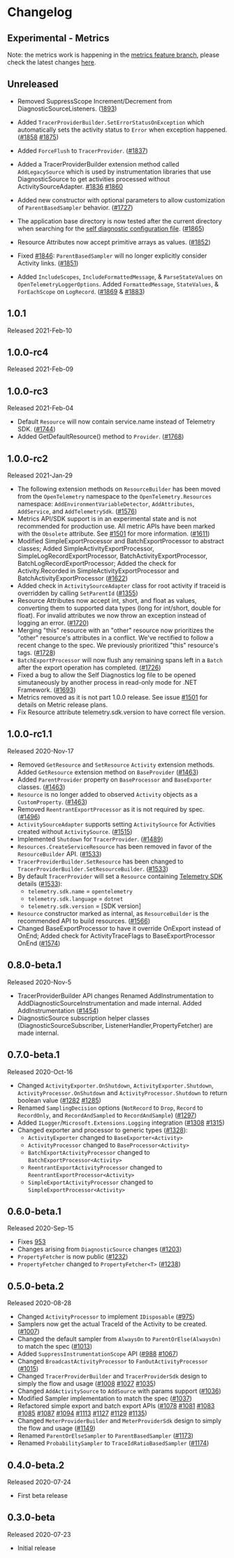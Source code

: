 # Changelog

## Experimental - Metrics

Note: the metrics work is happening in the [metrics feature
branch](https://github.com/open-telemetry/opentelemetry-dotnet/tree/metrics),
please check the latest changes
[here](https://github.com/open-telemetry/opentelemetry-dotnet/blob/metrics/src/OpenTelemetry/CHANGELOG.md#experimental---metrics).

## Unreleased

* Removed SuppressScope Increment/Decrement from DiagnosticSourceListeners.
  ([1893](https://github.com/open-telemetry/opentelemetry-dotnet/pull/1893))

* Added `TracerProviderBuilder.SetErrorStatusOnException` which automatically
  sets the activity status to `Error` when exception happened.
  ([#1858](https://github.com/open-telemetry/opentelemetry-dotnet/pull/1858)
  [#1875](https://github.com/open-telemetry/opentelemetry-dotnet/pull/1875))

* Added `ForceFlush` to `TracerProvider`.
  ([#1837](https://github.com/open-telemetry/opentelemetry-dotnet/pull/1837))

* Added a TracerProviderBuilder extension method called `AddLegacySource` which
  is used by instrumentation libraries that use DiagnosticSource to get
  activities processed without ActivitySourceAdapter.
  [#1836](https://github.com/open-telemetry/opentelemetry-dotnet/pull/1836)
  [#1860](https://github.com/open-telemetry/opentelemetry-dotnet/pull/1860)

* Added new constructor with optional parameters to allow customization of
  `ParentBasedSampler` behavior.
  ([#1727](https://github.com/open-telemetry/opentelemetry-dotnet/pull/1727))

* The application base directory is now tested after the current directory when
  searching for the [self diagnostic configuration
  file](https://github.com/open-telemetry/opentelemetry-dotnet/blob/main/src/OpenTelemetry/README.md#troubleshooting).
  ([#1865](https://github.com/open-telemetry/opentelemetry-dotnet/pull/1865))

* Resource Attributes now accept primitive arrays as values.
  ([#1852](https://github.com/open-telemetry/opentelemetry-dotnet/pull/1852))

* Fixed
  [#1846](https://github.com/open-telemetry/opentelemetry-dotnet/issues/1846):
  `ParentBasedSampler` will no longer explicitly consider Activity links.
  ([#1851](https://github.com/open-telemetry/opentelemetry-dotnet/pull/1851))

* Added `IncludeScopes`, `IncludeFormattedMessage`, & `ParseStateValues` on
  `OpenTelemetryLoggerOptions`. Added `FormattedMessage`, `StateValues`, &
  `ForEachScope` on `LogRecord`.
  ([#1869](https://github.com/open-telemetry/opentelemetry-dotnet/pull/1869) &
  [#1883](https://github.com/open-telemetry/opentelemetry-dotnet/pull/1883))

## 1.0.1

Released 2021-Feb-10

## 1.0.0-rc4

Released 2021-Feb-09

## 1.0.0-rc3

Released 2021-Feb-04

* Default `Resource` will now contain service.name instead of Telemetry SDK.
  ([#1744](https://github.com/open-telemetry/opentelemetry-dotnet/pull/1744))
* Added GetDefaultResource() method to `Provider`.
  ([#1768](https://github.com/open-telemetry/opentelemetry-dotnet/pull/1768))

## 1.0.0-rc2

Released 2021-Jan-29

* The following extension methods on `ResourceBuilder` has been moved from the
  `OpenTelemetry` namespace to the `OpenTelemetry.Resources` namespace:
  `AddEnvironmentVariableDetector`, `AddAttributes`, `AddService`, and
  `AddTelemetrySdk`.
  ([#1576](https://github.com/open-telemetry/opentelemetry-dotnet/pull/1576))
* Metrics API/SDK support is in an experimental state and is not recommended for
  production use. All metric APIs have been marked with the `Obsolete`
  attribute. See
  [#1501](https://github.com/open-telemetry/opentelemetry-dotnet/issues/1501)
  for more information.
  ([#1611](https://github.com/open-telemetry/opentelemetry-dotnet/pull/1611))
* Modified SimpleExportProcessor and BatchExportProcessor to abstract classes;
  Added SimpleActivityExportProcessor, SimpleLogRecordExportProcessor,
  BatchActivityExportProcessor, BatchLogRecordExportProcessor; Added the check
  for Activity.Recorded in SimpleActivityExportProcessor and
  BatchActivityExportProcessor
  ([#1622](https://github.com/open-telemetry/opentelemetry-dotnet/pull/1622))
* Added check in `ActivitySourceAdapter` class for root activity if traceid is
  overridden by calling `SetParentId`
  ([#1355](https://github.com/open-telemetry/opentelemetry-dotnet/pull/1355))
* Resource Attributes now accept int, short, and float as values, converting
  them to supported data types (long for int/short, double for float). For
  invalid attributes we now throw an exception instead of logging an error.
  ([#1720](https://github.com/open-telemetry/opentelemetry-dotnet/pull/1720))
* Merging "this" resource with an "other" resource now prioritizes the "other"
  resource's attributes in a conflict. We've rectified to follow a recent change
  to the spec. We previously prioritized "this" resource's tags.
  ([#1728](https://github.com/open-telemetry/opentelemetry-dotnet/pull/1728))
* `BatchExportProcessor` will now flush any remaining spans left in a `Batch`
  after the export operation has completed.
  ([#1726](https://github.com/open-telemetry/opentelemetry-dotnet/pull/1726))
* Fixed a bug to allow the Self Diagnostics log file to be opened simutaneously
  by another process in read-only mode for .NET Framework.
  ([#1693](https://github.com/open-telemetry/opentelemetry-dotnet/pull/1693))
* Metrics removed as it is not part 1.0.0 release. See issue
  [#1501](https://github.com/open-telemetry/opentelemetry-dotnet/issues/1501)
  for details on Metric release plans.
* Fix Resource attribute telemetry.sdk.version to have correct file version.

## 1.0.0-rc1.1

Released 2020-Nov-17

* Removed `GetResource` and `SetResource` `Activity` extension methods. Added
  `GetResource` extension method on `BaseProvider`
  ([#1463](https://github.com/open-telemetry/opentelemetry-dotnet/pull/1463))
* Added `ParentProvider` property on `BaseProcessor` and `BaseExporter` classes.
  ([#1463](https://github.com/open-telemetry/opentelemetry-dotnet/pull/1463))
* `Resource` is no longer added to observed `Activity` objects as a
  `CustomProperty`.
  ([#1463](https://github.com/open-telemetry/opentelemetry-dotnet/pull/1463))
* Removed `ReentrantExportProcessor` as it is not required by spec.
  ([#1496](https://github.com/open-telemetry/opentelemetry-dotnet/pull/1496))
* `ActivitySourceAdapter` supports setting `ActivitySource` for Activities
  created without `ActivitySource`.
  ([#1515](https://github.com/open-telemetry/opentelemetry-dotnet/pull/1515/))
* Implemented `Shutdown` for `TracerProvider`.
  ([#1489](https://github.com/open-telemetry/opentelemetry-dotnet/pull/1489))
* `Resources.CreateServiceResource` has been removed in favor of the
  `ResourceBuilder` API.
  ([#1533](https://github.com/open-telemetry/opentelemetry-dotnet/pull/1533))
* `TracerProviderBuilder.SetResource` has been changed to
  `TracerProviderBuilder.SetResourceBuilder`.
  ([#1533](https://github.com/open-telemetry/opentelemetry-dotnet/pull/1533))
* By default `TracerProvider` will set a `Resource` containing [Telemetry
    SDK](https://github.com/open-telemetry/opentelemetry-specification/tree/main/specification/resource/semantic_conventions#telemetry-sdk)
    details
    ([#1533](https://github.com/open-telemetry/opentelemetry-dotnet/pull/1533)):
  * `telemetry.sdk.name` = `opentelemetry`
  * `telemetry.sdk.language` = `dotnet`
  * `telemetry.sdk.version` = [SDK version]
* `Resource` constructor marked as internal, as `ResourceBuilder` is the
  recommended API to build resources.
  ([#1566](https://github.com/open-telemetry/opentelemetry-dotnet/pull/1566))
* Changed BaseExportProcessor to have it override OnExport instead of OnEnd;
  Added check for ActivityTraceFlags to BaseExportProcessor OnEnd
  ([#1574](https://github.com/open-telemetry/opentelemetry-dotnet/pull/1574))

## 0.8.0-beta.1

Released 2020-Nov-5

* TracerProviderBuilder API changes Renamed AddInstrumentation to
  AddDiagnosticSourceInstrumentation and made internal. Added AddInstrumentation
  ([#1454](https://github.com/open-telemetry/opentelemetry-dotnet/pull/1454))
* DiagnosticSource subscription helper classes (DiagnosticSourceSubscriber,
  ListenerHandler,PropertyFetcher) are made internal.

## 0.7.0-beta.1

Released 2020-Oct-16

* Changed `ActivityExporter.OnShutdown`, `ActivityExporter.Shutdown`,
  `ActivityProcessor.OnShutdown` and `ActivityProcessor.Shutdown` to return
  boolean value
  ([#1282](https://github.com/open-telemetry/opentelemetry-dotnet/pull/1282)
  [#1285](https://github.com/open-telemetry/opentelemetry-dotnet/pull/1285))
* Renamed `SamplingDecision` options (`NotRecord` to `Drop`, `Record` to
  `RecordOnly`, and `RecordAndSampled` to `RecordAndSample`)
  ([#1297](https://github.com/open-telemetry/opentelemetry-dotnet/pull/1297))
* Added `ILogger`/`Microsoft.Extensions.Logging` integration
  ([#1308](https://github.com/open-telemetry/opentelemetry-dotnet/pull/1308)
  [#1315](https://github.com/open-telemetry/opentelemetry-dotnet/pull/1315))
* Changed exporter and processor to generic types
  ([#1328](https://github.com/open-telemetry/opentelemetry-dotnet/pull/1328)):
  * `ActivityExporter` changed to `BaseExporter<Activity>`
  * `ActivityProcessor` changed to `BaseProcessor<Activity>`
  * `BatchExportActivityProcessor` changed to `BatchExportProcessor<Activity>`
  * `ReentrantExportActivityProcessor` changed to
    `ReentrantExportProcessor<Activity>`
  * `SimpleExportActivityProcessor` changed to `SimpleExportProcessor<Activity>`

## 0.6.0-beta.1

Released 2020-Sep-15

* Fixes [953](https://github.com/open-telemetry/opentelemetry-dotnet/issues/953)
* Changes arising from `DiagnosticSource` changes
  ([#1203](https://github.com/open-telemetry/opentelemetry-dotnet/pull/1203))
* `PropertyFetcher` is now public
  ([#1232](https://github.com/open-telemetry/opentelemetry-dotnet/pull/1232))
* `PropertyFetcher` changed to `PropertyFetcher<T>`
  ([#1238](https://github.com/open-telemetry/opentelemetry-dotnet/pull/1238))

## 0.5.0-beta.2

Released 2020-08-28

* Changed `ActivityProcessor` to implement `IDisposable`
  ([#975](https://github.com/open-telemetry/opentelemetry-dotnet/pull/975))
* Samplers now get the actual TraceId of the Activity to be created.
  ([#1007](https://github.com/open-telemetry/opentelemetry-dotnet/pull/1007))
* Changed the default sampler from `AlwaysOn` to `ParentOrElse(AlwaysOn)` to
  match the spec
  ([#1013](https://github.com/open-telemetry/opentelemetry-dotnet/pull/1013))
* Added `SuppressInstrumentationScope` API
  ([#988](https://github.com/open-telemetry/opentelemetry-dotnet/pull/988)
  [#1067](https://github.com/open-telemetry/opentelemetry-dotnet/pull/1067))
* Changed `BroadcastActivityProcessor` to `FanOutActivityProcessor`
  ([#1015](https://github.com/open-telemetry/opentelemetry-dotnet/pull/1015))
* Changed `TracerProviderBuilder` and `TracerProviderSdk` design to simply the
  flow and usage
  ([#1008](https://github.com/open-telemetry/opentelemetry-dotnet/pull/1008)
  [#1027](https://github.com/open-telemetry/opentelemetry-dotnet/pull/1027)
  [#1035](https://github.com/open-telemetry/opentelemetry-dotnet/pull/1035))
* Changed `AddActivitySource` to `AddSource` with params support
  ([#1036](https://github.com/open-telemetry/opentelemetry-dotnet/pull/1036))
* Modified Sampler implementation to match the spec
  ([#1037](https://github.com/open-telemetry/opentelemetry-dotnet/pull/1037))
* Refactored simple export and batch export APIs
  ([#1078](https://github.com/open-telemetry/opentelemetry-dotnet/pull/1078)
  [#1081](https://github.com/open-telemetry/opentelemetry-dotnet/pull/1081)
  [#1083](https://github.com/open-telemetry/opentelemetry-dotnet/pull/1083)
  [#1085](https://github.com/open-telemetry/opentelemetry-dotnet/pull/1085)
  [#1087](https://github.com/open-telemetry/opentelemetry-dotnet/pull/1087)
  [#1094](https://github.com/open-telemetry/opentelemetry-dotnet/pull/1094)
  [#1113](https://github.com/open-telemetry/opentelemetry-dotnet/pull/1113)
  [#1127](https://github.com/open-telemetry/opentelemetry-dotnet/pull/1127)
  [#1129](https://github.com/open-telemetry/opentelemetry-dotnet/pull/1129)
  [#1135](https://github.com/open-telemetry/opentelemetry-dotnet/pull/1135))
* Changed `MeterProviderBuilder` and `MeterProviderSdk` design to simply the
  flow and usage
  ([#1149](https://github.com/open-telemetry/opentelemetry-dotnet/pull/1149))
* Renamed `ParentOrElseSampler` to `ParentBasedSampler`
  ([#1173](https://github.com/open-telemetry/opentelemetry-dotnet/pull/1173))
* Renamed `ProbabilitySampler` to `TraceIdRatioBasedSampler`
  ([#1174](https://github.com/open-telemetry/opentelemetry-dotnet/pull/1174))

## 0.4.0-beta.2

Released 2020-07-24

* First beta release

## 0.3.0-beta

Released 2020-07-23

* Initial release
